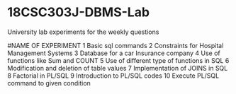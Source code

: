 # 18CSC303J-DBMS-Lab
University lab experiments for the weekly questions

#NAME OF EXPERIMENT
1	  Basic sql commands
2	  Constraints for Hospital Management Systems
3	  Database for a car Insurance company
4	  Use of functions like Sum and COUNT
5	  Use of different type of functions in SQL
6	  Modification and deletion of table values
7	  Implementation of JOINS in SQL
8	  Factorial in PL/SQL
9	  Introduction to PL/SQL codes
10	Execute PL/SQL command to given condition
 
